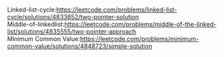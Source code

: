 <br>Linked-list-cycle:https://leetcode.com/problems/linked-list-cycle/solutions/4833652/two-pointer-solution
<br>Middle-of-linkedlist:https://leetcode.com/problems/middle-of-the-linked-list/solutions/4835555/two-pointer-approach
<br>Minimum Common Value:https://leetcode.com/problems/minimum-common-value/solutions/4848723/simple-solution
